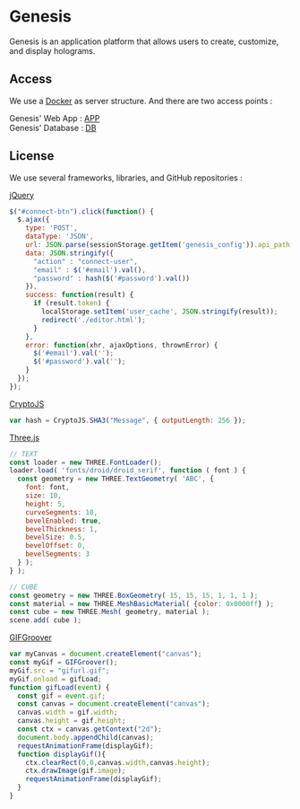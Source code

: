 # Genesis

Genesis is an application platform that allows users to create, customize, and display holograms.

## Access

We use a [Docker](https://github.com/nanoninja/docker-nginx-php-mysql) as server structure.
And there are two access points :

Genesis' Web App : [APP](https://genesis-app.fr/)  
Genesis' Database : [DB](http://genesis-app.fr:8080/)

## License

We use several frameworks, libraries, and GitHub repositories :

[jQuery](https://jquery.com/)
```js
$("#connect-btn").click(function() {
  $.ajax({
    type: 'POST',
    dataType: 'JSON',
    url: JSON.parse(sessionStorage.getItem('genesis_config')).api_path,
    data: JSON.stringify({
      "action" : "connect-user",
      "email" : $('#email').val(),
      "password" : hash($('#password').val())
    }),
    success: function(result) {
      if (result.token) {
        localStorage.setItem('user_cache', JSON.stringify(result));
        redirect('./editor.html');
      }
    },
    error: function(xhr, ajaxOptions, thrownError) {
      $('#email').val('');
      $('#password').val('');
    }
  });
});
```

[CryptoJS](https://cryptojs.gitbook.io/)
```js
var hash = CryptoJS.SHA3("Message", { outputLength: 256 });
```

[Three.js](https://threejs.org/)
```js
// TEXT
const loader = new THREE.FontLoader();
loader.load( 'fonts/droid/droid_serif', function ( font ) {
  const geometry = new THREE.TextGeometry( 'ABC', {
    font: font,
    size: 10,
    height: 5,
    curveSegments: 10,
    bevelEnabled: true,
    bevelThickness: 1,
    bevelSize: 0.5,
    bevelOffset: 0,
    bevelSegments: 3
  } );
} );

// CUBE
const geometry = new THREE.BoxGeometry( 15, 15, 15, 1, 1, 1 );
const material = new THREE.MeshBasicMaterial( {color: 0x0000ff} );
const cube = new THREE.Mesh( geometry, material );
scene.add( cube );
```

[GIFGroover](https://github.com/blindman67/GIFGroover)
```js
var myCanvas = document.createElement("canvas");
const myGif = GIFGroover();
myGif.src = "gifurl.gif";
myGif.onload = gifLoad;
function gifLoad(event) {
  const gif = event.gif;
  const canvas = document.createElement("canvas");
  canvas.width = gif.width;
  canvas.height = gif.height;
  const ctx = canvas.getContext("2d");
  document.body.appendChild(canvas);
  requestAnimationFrame(displayGif);
  function displayGif(){
    ctx.clearRect(0,0,canvas.width,canvas.height);
    ctx.drawImage(gif.image);
    requestAnimationFrame(displayGif);
  }
}
```
